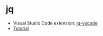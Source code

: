 # jq

- Visual Studio Code extension: [jq-vscode](https://github.com/petli-full/jq-vscode)
- [Tutorial](https://stedolan.github.io/jq/tutorial/)